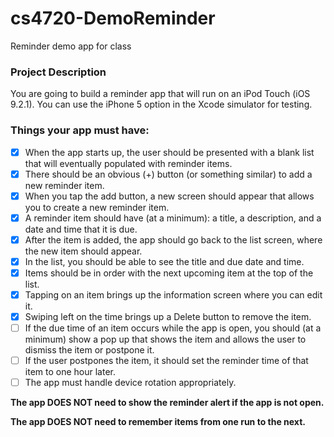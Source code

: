 # cs4720-DemoReminder
Reminder demo app for class

### Project Description

You are going to build a reminder app that will run on an iPod Touch (iOS 9.2.1). You can use the iPhone 5 option in the Xcode simulator for testing.

### Things your app must have:

- [x] When the app starts up, the user should be presented with a blank list that will eventually populated with reminder items.
- [x] There should be an obvious (+) button (or something similar) to add a new reminder item.
- [x] When you tap the add button, a new screen should appear that allows you to create a new reminder item.
- [x] A reminder item should have (at a minimum): a title, a description, and a date and time that it is due.
- [x] After the item is added, the app should go back to the list screen, where the new item should appear.
- [x] In the list, you should be able to see the title and due date and time.
- [x] Items should be in order with the next upcoming item at the top of the list.
- [x] Tapping on an item brings up the information screen where you can edit it.
- [x] Swiping left on the time brings up a Delete button to remove the item.
- [ ] If the due time of an item occurs while the app is open, you should (at a minimum) show a pop up that shows the item and allows the user to dismiss the item or postpone it.
- [ ] If the user postpones the item, it should set the reminder time of that item to one hour later.
- [ ] The app must handle device rotation appropriately.

**The app DOES NOT need to show the reminder alert if the app is not open.**

**The app DOES NOT need to remember items from one run to the next.**
